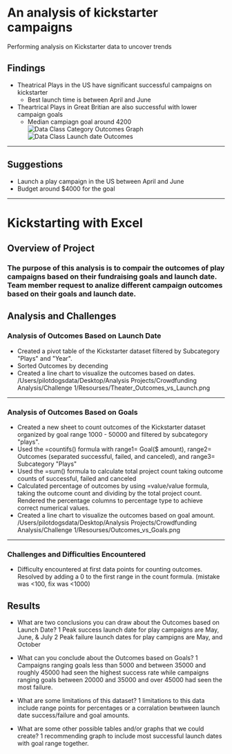# An analysis of kickstarter campaigns
Performing analysis on Kickstarter data to uncover trends
## Findings
* Theatrical Plays in the US have significant successful campaigns on kickstarter
  - Best launch time is between April and June
* Theartrical Plays in Great Britian are also successful with lower campaign goals
  - Median campiagn goal around 4200
![Data Class Category Outcomes Graph](https://user-images.githubusercontent.com/115188500/196483612-50c90ae2-aefc-458f-82d3-78765a4f4b7e.png)
![Data Class Launch date Outcomes](https://user-images.githubusercontent.com/115188500/196483695-72a00bdc-c318-4939-a13d-e68a72fcb709.png)
---
## Suggestions
* Launch a play campaign in the US between April and June
* Budget around $4000 for the goal
---
# Kickstarting with Excel

## Overview of Project

### The purpose of this analysis is to compair the outcomes of play campaigns based on their fundraising goals and launch date. Team member request to analize different campaign outcomes based on their goals and launch date.

## Analysis and Challenges

### Analysis of Outcomes Based on Launch Date
* Created a pivot table of the Kickstarter dataset filtered by Subcategory "Plays" and "Year".
* Sorted Outcomes by decending
* Created a line chart to visualize the outcomes based on dates.
/Users/pilotdogsdata/Desktop/Analysis Projects/Crowdfunding Analysis/Challenge 1/Resourses/Theater_Outcomes_vs_Launch.png
---
### Analysis of Outcomes Based on Goals
* Created a new sheet to count outcomes of the Kickstarter dataset organized by goal range 1000 - 50000 and filtered by subcategory "plays".
* Used the =countifs() formula with range1= Goal($ amount), range2= Outcomes (separated successful, failed, and canceled), and range3= Subcategory "Plays"
* Used the =sum() formula to calculate total project count taking outcome counts of successful, failed and canceled
* Calculated percentage of outcomes by using =value/value formula, taking the outcome count and dividing by the total project count. Rendered the percentage columns to percentage type to achieve correct numerical values.
* Created a line chart to visualize the outcomes based on goal amount. 
/Users/pilotdogsdata/Desktop/Analysis Projects/Crowdfunding Analysis/Challenge 1/Resourses/Outcomes_vs_Goals.png
---
### Challenges and Difficulties Encountered
* Difficulty encountered at first data points for counting outcomes. Resolved by adding a 0 to the first range in the count formula. (mistake was <100, fix was <1000)

## Results

- What are two conclusions you can draw about the Outcomes based on Launch Date?
1 Peak success launch date for play campaigns are May, June, & July
2 Peak failure launch dates for play campigns are May, and October

- What can you conclude about the Outcomes based on Goals?
1 Campaigns ranging goals less than 5000 and between 35000 and roughly 45000 had seen the highest success rate while campaigns ranging goals between 20000 and 35000 and over 45000 had seen the most failure.

- What are some limitations of this dataset?
1 limitations to this data include range points for percentages or a corralation bewtween launch date success/failure and goal amounts.

- What are some other possible tables and/or graphs that we could create?
1 recommending graph to include most successful launch dates with goal range together.
